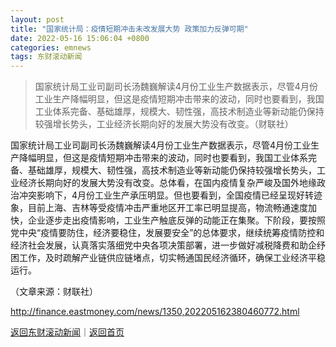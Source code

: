 ```yaml
---
layout: post
title: "国家统计局：疫情短期冲击未改发展大势 政策加力反弹可期"
date: 2022-05-16 15:06:04 +0800
categories: emnews
tags: 东财滚动新闻
---
```

> 国家统计局工业司副司长汤魏巍解读4月份工业生产数据表示，尽管4月份工业生产降幅明显，但这是疫情短期冲击带来的波动，同时也要看到，我国工业体系完备、基础雄厚，规模大、韧性强，高技术制造业等新动能仍保持较强增长势头，工业经济长期向好的发展大势没有改变。（财联社）

<p>国家统计局工业司副司长汤魏巍解读4月份工业生产数据表示，尽管4月份工业生产降幅明显，但这是疫情短期冲击带来的波动，同时也要看到，我国工业体系完备、基础雄厚，规模大、韧性强，高技术制造业等新动能仍保持较强增长势头，工业经济长期向好的发展大势没有改变。总体看，在国内疫情复杂严峻及国外地缘政治冲突影响下，4月份工业生产承压明显。但也要看到，全国疫情已经呈现好转迹象，目前上海、吉林等受疫情冲击严重地区开工率已明显提高，物流畅通速度加快，企业逐步走出疫情影响，工业生产触底反弹的动能正在集聚。下阶段，要按照党中央“疫情要防住，经济要稳住，发展要安全”的总体要求，继续统筹疫情防控和经济社会发展，认真落实落细党中央各项决策部署，进一步做好减税降费和助企纾困工作，及时疏解产业链供应链堵点，切实畅通国民经济循环，确保工业经济平稳运行。</p><p class="em_media">（文章来源：财联社）</p>

<http://finance.eastmoney.com/news/1350,202205162380460772.html>

[返回东财滚动新闻](//finews.withounder.com/emnews/)｜[返回首页](//finews.withounder.com/)